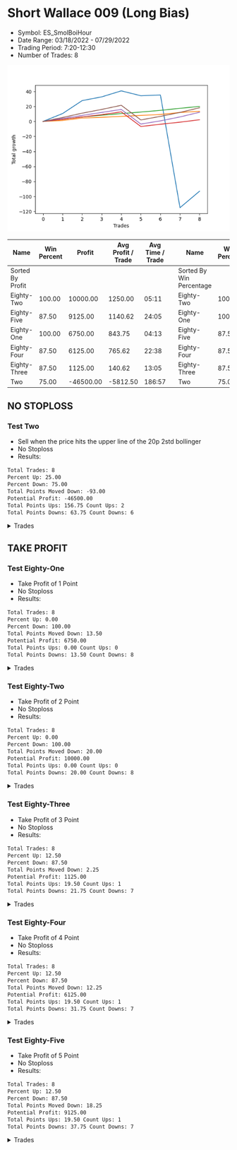 # Short Wallace 009 (Long Bias)
- Symbol: ES_SmolBoiHour
- Date Range: 03/18/2022 - 07/29/2022
- Trading Period: 7:20-12:30
- Number of Trades: 8

![Plot](ShortWallace009ES_SmolBoiHour(LongBias).png)

| Name | Win Percent | Profit | Avg Profit / Trade | Avg Time / Trade |      | Name | Win Percent | Profit | Avg Profit / Trade | Avg Time / Trade |
| ---- | ----------- | ------ | ------------------ | ---------------- | ---- | ---- | ----------- | ------ | ------------------ | ---------------- |
| Sorted By <br> Profit | | | | | | Sorted By <br> Win Percentage ||||
| Eighty-Two | 100.00 | 10000.00 | 1250.00 | 05:11 |     | Eighty-Two | 100.00 | 10000.00 | 1250.00 | 05:11 |
| Eighty-Five | 87.50 | 9125.00 | 1140.62 | 24:05 |     | Eighty-One | 100.00 | 6750.00 | 843.75 | 04:13 |
| Eighty-One | 100.00 | 6750.00 | 843.75 | 04:13 |     | Eighty-Five | 87.50 | 9125.00 | 1140.62 | 24:05 |
| Eighty-Four | 87.50 | 6125.00 | 765.62 | 22:38 |     | Eighty-Four | 87.50 | 6125.00 | 765.62 | 22:38 |
| Eighty-Three | 87.50 | 1125.00 | 140.62 | 13:05 |     | Eighty-Three | 87.50 | 1125.00 | 140.62 | 13:05 |
| Two | 75.00 | -46500.00 | -5812.50 | 186:57 |     | Two | 75.00 | -46500.00 | -5812.50 | 186:57 |

## NO STOPLOSS

### Test Two
* Sell when the price hits the upper line of the 20p 2std bollinger
* No Stoploss
* Results:
```
Total Trades: 8
Percent Up: 25.00
Percent Down: 75.00
Total Points Moved Down: -93.00
Potential Profit: -46500.00
Total Points Ups: 156.75 Count Ups: 2
Total Points Downs: 63.75 Count Downs: 6
```

<details><summary>Trades</summary>

<code>In: 2022-04-06 12:02:00		Out: 2022-04-06 12:19:50		Total Position Time: 17:50		Total Move Down: 10.50		Total to Date: 10.50</code> <br />
<code>In: 2022-05-04 11:03:00		Out: 2022-05-04 11:07:40		Total Position Time: 04:40		Total Move Down: 17.25		Total to Date: 27.75</code> <br />
<code>In: 2022-05-17 09:48:00		Out: 2022-05-17 10:01:10		Total Position Time: 13:10		Total Move Down: 5.00		Total to Date: 32.75</code> <br />
<code>In: 2022-05-24 11:14:00		Out: 2022-05-24 11:43:50		Total Position Time: 29:50		Total Move Down: 8.00		Total to Date: 40.75</code> <br />
<code>In: 2022-06-02 08:05:00		Out: 2022-06-02 08:30:55		Total Position Time: 25:55		Total Move Down: -6.50		Total to Date: 34.25</code> <br />
<code>In: 2022-06-30 08:29:00		Out: 2022-06-30 09:06:15		Total Position Time: 37:15		Total Move Down: 1.00		Total to Date: 35.25</code> <br />
<code>In: 2022-07-14 08:24:00		Out: 2022-07-18 06:34:00		Total Position Time: 1330:00		Total Move Down: -150.25		Total to Date: -115.00</code> <br />
<code>In: 2022-07-27 12:31:00		Out: 2022-07-27 13:08:00		Total Position Time: 37:00		Total Move Down: 22.00		Total to Date: -93.00</code> <br />


</details>

## TAKE PROFIT

### Test Eighty-One
* Take Profit of 1 Point
* No Stoploss
* Results:
```
Total Trades: 8
Percent Up: 0.00
Percent Down: 100.00
Total Points Moved Down: 13.50
Potential Profit: 6750.00
Total Points Ups: 0.00 Count Ups: 0
Total Points Downs: 13.50 Count Downs: 8
```

<details><summary>Trades</summary>

<code>In: 2022-04-06 12:02:00		Out: 2022-04-06 12:05:25		Total Position Time: 03:25		Total Move Down: 1.25		Total to Date: 1.25</code> <br />
<code>In: 2022-05-04 11:03:00		Out: 2022-05-04 11:03:10		Total Position Time: 00:10		Total Move Down: 3.25		Total to Date: 4.50</code> <br />
<code>In: 2022-05-17 09:48:00		Out: 2022-05-17 09:48:10		Total Position Time: 00:10		Total Move Down: 1.00		Total to Date: 5.50</code> <br />
<code>In: 2022-05-24 11:14:00		Out: 2022-05-24 11:14:10		Total Position Time: 00:10		Total Move Down: 1.25		Total to Date: 6.75</code> <br />
<code>In: 2022-06-02 08:05:00		Out: 2022-06-02 08:05:55		Total Position Time: 00:55		Total Move Down: 1.25		Total to Date: 8.00</code> <br />
<code>In: 2022-06-30 08:29:00		Out: 2022-06-30 08:29:55		Total Position Time: 00:55		Total Move Down: 1.25		Total to Date: 9.25</code> <br />
<code>In: 2022-07-14 08:24:00		Out: 2022-07-14 08:37:00		Total Position Time: 13:00		Total Move Down: 2.75		Total to Date: 12.00</code> <br />
<code>In: 2022-07-27 12:31:00		Out: 2022-07-27 12:46:00		Total Position Time: 15:00		Total Move Down: 1.50		Total to Date: 13.50</code> <br />


</details>

### Test Eighty-Two
* Take Profit of 2 Point
* No Stoploss
* Results:
```
Total Trades: 8
Percent Up: 0.00
Percent Down: 100.00
Total Points Moved Down: 20.00
Potential Profit: 10000.00
Total Points Ups: 0.00 Count Ups: 0
Total Points Downs: 20.00 Count Downs: 8
```

<details><summary>Trades</summary>

<code>In: 2022-04-06 12:02:00		Out: 2022-04-06 12:05:35		Total Position Time: 03:35		Total Move Down: 2.75		Total to Date: 2.75</code> <br />
<code>In: 2022-05-04 11:03:00		Out: 2022-05-04 11:03:10		Total Position Time: 00:10		Total Move Down: 3.25		Total to Date: 6.00</code> <br />
<code>In: 2022-05-17 09:48:00		Out: 2022-05-17 09:51:15		Total Position Time: 03:15		Total Move Down: 2.25		Total to Date: 8.25</code> <br />
<code>In: 2022-05-24 11:14:00		Out: 2022-05-24 11:14:15		Total Position Time: 00:15		Total Move Down: 2.25		Total to Date: 10.50</code> <br />
<code>In: 2022-06-02 08:05:00		Out: 2022-06-02 08:06:00		Total Position Time: 01:00		Total Move Down: 2.00		Total to Date: 12.50</code> <br />
<code>In: 2022-06-30 08:29:00		Out: 2022-06-30 08:31:15		Total Position Time: 02:15		Total Move Down: 2.25		Total to Date: 14.75</code> <br />
<code>In: 2022-07-14 08:24:00		Out: 2022-07-14 08:37:00		Total Position Time: 13:00		Total Move Down: 2.75		Total to Date: 17.50</code> <br />
<code>In: 2022-07-27 12:31:00		Out: 2022-07-27 12:49:00		Total Position Time: 18:00		Total Move Down: 2.50		Total to Date: 20.00</code> <br />


</details>

### Test Eighty-Three
* Take Profit of 3 Point
* No Stoploss
* Results:
```
Total Trades: 8
Percent Up: 12.50
Percent Down: 87.50
Total Points Moved Down: 2.25
Potential Profit: 1125.00
Total Points Ups: 19.50 Count Ups: 1
Total Points Downs: 21.75 Count Downs: 7
```

<details><summary>Trades</summary>

<code>In: 2022-04-06 12:02:00		Out: 2022-04-06 12:05:45		Total Position Time: 03:45		Total Move Down: 2.75		Total to Date: 2.75</code> <br />
<code>In: 2022-05-04 11:03:00		Out: 2022-05-04 11:03:10		Total Position Time: 00:10		Total Move Down: 3.25		Total to Date: 6.00</code> <br />
<code>In: 2022-05-17 09:48:00		Out: 2022-05-17 09:53:50		Total Position Time: 05:50		Total Move Down: 3.00		Total to Date: 9.00</code> <br />
<code>In: 2022-05-24 11:14:00		Out: 2022-05-24 11:14:20		Total Position Time: 00:20		Total Move Down: 3.75		Total to Date: 12.75</code> <br />
<code>In: 2022-06-02 08:05:00		Out: 2022-06-02 09:04:55		Total Position Time: 59:55		Total Move Down: -19.50		Total to Date: -6.75</code> <br />
<code>In: 2022-06-30 08:29:00		Out: 2022-06-30 08:31:45		Total Position Time: 02:45		Total Move Down: 3.00		Total to Date: -3.75</code> <br />
<code>In: 2022-07-14 08:24:00		Out: 2022-07-14 08:37:00		Total Position Time: 13:00		Total Move Down: 2.75		Total to Date: -1.00</code> <br />
<code>In: 2022-07-27 12:31:00		Out: 2022-07-27 12:50:00		Total Position Time: 19:00		Total Move Down: 3.25		Total to Date: 2.25</code> <br />


</details>

### Test Eighty-Four
* Take Profit of 4 Point
* No Stoploss
* Results:
```
Total Trades: 8
Percent Up: 12.50
Percent Down: 87.50
Total Points Moved Down: 12.25
Potential Profit: 6125.00
Total Points Ups: 19.50 Count Ups: 1
Total Points Downs: 31.75 Count Downs: 7
```

<details><summary>Trades</summary>

<code>In: 2022-04-06 12:02:00		Out: 2022-04-06 12:05:55		Total Position Time: 03:55		Total Move Down: 4.00		Total to Date: 4.00</code> <br />
<code>In: 2022-05-04 11:03:00		Out: 2022-05-04 11:03:20		Total Position Time: 00:20		Total Move Down: 4.00		Total to Date: 8.00</code> <br />
<code>In: 2022-05-17 09:48:00		Out: 2022-05-17 09:56:30		Total Position Time: 08:30		Total Move Down: 4.00		Total to Date: 12.00</code> <br />
<code>In: 2022-05-24 11:14:00		Out: 2022-05-24 11:14:25		Total Position Time: 00:25		Total Move Down: 4.00		Total to Date: 16.00</code> <br />
<code>In: 2022-06-02 08:05:00		Out: 2022-06-02 09:04:55		Total Position Time: 59:55		Total Move Down: -19.50		Total to Date: -3.50</code> <br />
<code>In: 2022-06-30 08:29:00		Out: 2022-06-30 08:32:05		Total Position Time: 03:05		Total Move Down: 4.25		Total to Date: 0.75</code> <br />
<code>In: 2022-07-14 08:24:00		Out: 2022-07-14 09:49:00		Total Position Time: 85:00		Total Move Down: 5.25		Total to Date: 6.00</code> <br />
<code>In: 2022-07-27 12:31:00		Out: 2022-07-27 12:51:00		Total Position Time: 20:00		Total Move Down: 6.25		Total to Date: 12.25</code> <br />


</details>

### Test Eighty-Five
* Take Profit of 5 Point
* No Stoploss
* Results:
```
Total Trades: 8
Percent Up: 12.50
Percent Down: 87.50
Total Points Moved Down: 18.25
Potential Profit: 9125.00
Total Points Ups: 19.50 Count Ups: 1
Total Points Downs: 37.75 Count Downs: 7
```

<details><summary>Trades</summary>

<code>In: 2022-04-06 12:02:00		Out: 2022-04-06 12:06:05		Total Position Time: 04:05		Total Move Down: 5.25		Total to Date: 5.25</code> <br />
<code>In: 2022-05-04 11:03:00		Out: 2022-05-04 11:07:05		Total Position Time: 04:05		Total Move Down: 5.75		Total to Date: 11.00</code> <br />
<code>In: 2022-05-17 09:48:00		Out: 2022-05-17 10:01:20		Total Position Time: 13:20		Total Move Down: 5.00		Total to Date: 16.00</code> <br />
<code>In: 2022-05-24 11:14:00		Out: 2022-05-24 11:15:30		Total Position Time: 01:30		Total Move Down: 5.50		Total to Date: 21.50</code> <br />
<code>In: 2022-06-02 08:05:00		Out: 2022-06-02 09:04:55		Total Position Time: 59:55		Total Move Down: -19.50		Total to Date: 2.00</code> <br />
<code>In: 2022-06-30 08:29:00		Out: 2022-06-30 08:33:45		Total Position Time: 04:45		Total Move Down: 4.75		Total to Date: 6.75</code> <br />
<code>In: 2022-07-14 08:24:00		Out: 2022-07-14 09:49:00		Total Position Time: 85:00		Total Move Down: 5.25		Total to Date: 12.00</code> <br />
<code>In: 2022-07-27 12:31:00		Out: 2022-07-27 12:51:00		Total Position Time: 20:00		Total Move Down: 6.25		Total to Date: 18.25</code> <br />


</details>